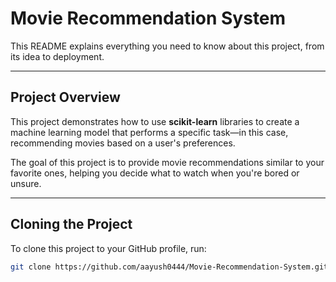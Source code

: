 # Movie Recommendation System

This README explains everything you need to know about this project, from its idea to deployment.

---

## Project Overview

This project demonstrates how to use **scikit-learn** libraries to create a machine learning model that performs a specific task—in this case, recommending movies based on a user's preferences.

The goal of this project is to provide movie recommendations similar to your favorite ones, helping you decide what to watch when you're bored or unsure.

---

## Cloning the Project

To clone this project to your GitHub profile, run:

```bash
git clone https://github.com/aayush0444/Movie-Recommendation-System.git && cd Movie-Recommendation-System
